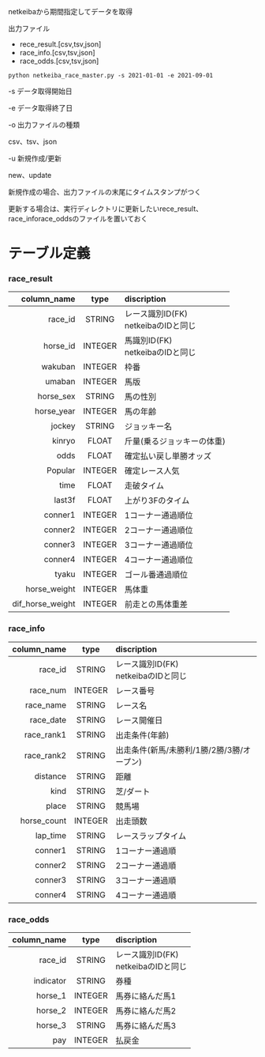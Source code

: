  netkeibaから期間指定してデータを取得
 
 出力ファイル
 
 - rece_result.[csv,tsv,json]
 - race_info.[csv,tsv,json]
 - race_odds.[csv,tsv,json]
 
` python netkeiba_race_master.py -s 2021-01-01 -e 2021-09-01 `

-s データ取得開始日

-e データ取得終了日

-o 出力ファイルの種類

csv、tsv、json

-u 新規作成/更新

new、update

新規作成の場合、出力ファイルの末尾にタイムスタンプがつく

更新する場合は、実行ディレクトリに更新したいrece_result、race_inforace_oddsのファイルを置いておく

# テーブル定義
### race_result
| column_name | type | discription | 
| -----: | :------: | :----  |
| race_id | STRING | レース識別ID(FK)<br>netkeibaのIDと同じ |	
| horse_id | INTEGER | 馬識別ID(FK)<br>netkeibaのIDと同じ  |
| wakuban | INTEGER | 枠番|	
| umaban | INTEGER | 馬版|		
| horse_sex | STRING | 馬の性別|	
| horse_year | INTEGER | 馬の年齢|
| jockey | STRING | ジョッキー名 |	
| kinryo | FLOAT | 斤量(乗るジョッキーの体重)|	
| odds | FLOAT | 確定払い戻し単勝オッズ|	
| Popular | INTEGER | 確定レース人気|	
| time | FLOAT | 走破タイム|
| last3f | FLOAT | 上がり3Fのタイム|	
| conner1 | INTEGER	| 1コーナー通過順位|	
| conner2	| INTEGER	| 2コーナー通過順位|	
| conner3	| INTEGER	| 3コーナー通過順位|
| conner4	| INTEGER	| 4コーナー通過順位|
| tyaku | INTEGER | ゴール番通過順位 |
| horse_weight	| INTEGER	| 馬体重|	
| dif_horse_weight| INTEGER	| 前走との馬体重差|

### race_info
| column_name | type | discription | 
| -----: | :------: | :----  |
| race_id | STRING | レース識別ID(FK)<br>netkeibaのIDと同じ |	
| race_num | INTEGER | レース番号  |
| race_name | STRING | レース名|	
| race_date | STRING | レース開催日|		
| race_rank1 | STRING | 出走条件(年齢)|	
| race_rank2 | STRING | 出走条件(新馬/未勝利/1勝/2勝/3勝/オープン)|
| distance | STRING | 距離 |	
| kind | STRING | 芝/ダート|	
| place | STRING | 競馬場|	
| horse_count | INTEGER | 出走頭数|	
| lap_time | STRING | レースラップタイム|
| conner1 | STRING | 1コーナー通過順|	
| conner2 | STRING | 2コーナー通過順|	
| conner3 | STRING | 3コーナー通過順|	
| conner4 | STRING | 4コーナー通過順|	

### race_odds
| column_name | type | discription | 
| -----: | :------: | :----  |
| race_id | STRING | レース識別ID(FK)<br>netkeibaのIDと同じ |	
| indicator | STRING | 券種  |
| horse_1 | INTEGER | 馬券に絡んだ馬1 |	
| horse_2 | INTEGER | 馬券に絡んだ馬2 |		
| horse_3 | STRING | 馬券に絡んだ馬3 |	
| pay | INTEGER | 払戻金|
	

